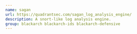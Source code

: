 ```yaml
---
name: sagan
url: https://quadrantsec.com/sagan_log_analysis_engine/
description: A snort-like log analysis engine.
group: blackarch blackarch-ids blackarch-defensive
---
```

